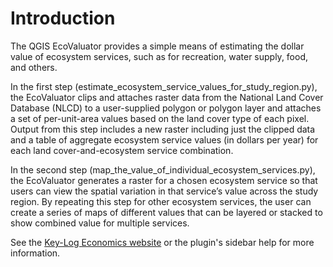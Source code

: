 

# Introduction

The QGIS EcoValuator provides a simple means of estimating the dollar value of ecosystem services, such as for recreation, water supply, food, and others.  

In the first step (estimate_ecosystem_service_values_for_study_region.py), the EcoValuator clips and attaches raster data from the National Land Cover Database (NLCD) to a user-supplied polygon or polygon layer and attaches a set of per-unit-area values based on the land cover type of each pixel. Output from this step includes a new raster including just the clipped data and a table of aggregate ecosystem service values (in dollars per year) for each land cover-and-ecosystem service combination.

In the second step (map_the_value_of_individual_ecosystem_services.py), the EcoValuator generates a raster for a chosen ecosystem service so that users can view the spatial variation in that service’s value across the study region. By repeating this step for other ecosystem services, the user can create a series of maps of different values that can be layered or stacked to show combined value for multiple services.

See the [Key-Log Economics website](http://keylogeconomics.com/eco-valuator-help/) or the plugin's sidebar help for more information.
